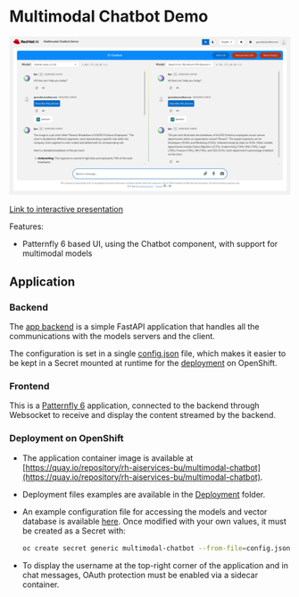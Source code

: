# Multimodal Chatbot Demo

![screenshot.png](img/screenshot.png)

[Link to interactive presentation](https://interact.redhat.com/share/mKJcep7CgKLEzhOgrPRC)

Features:

- Patternfly 6 based UI, using the Chatbot component, with support for multimodal models

## Application

### Backend

The [app backend](./app/backend/) is a simple FastAPI application that handles all the communications with the models servers and the client.

The configuration is set in a single [config.json](./app/backend/config.json.example) file, which makes it easier to be kept in a Secret mounted at runtime for the [deployment](./app/deployment/deployment.yaml) on OpenShift.

### Frontend

This is a [Patternfly 6](https://www.patternfly.org/) application, connected to the backend through  Websocket to receive and display the content streamed by the backend.

### Deployment on OpenShift

- The application container image is available at [https://quay.io/repository/rh-aiservices-bu/multimodal-chatbot](https://quay.io/repository/rh-aiservices-bu/multimodal-chatbot).
- Deployment files examples are available in the [Deployment](./app/deployment/) folder.
- An example configuration file for accessing the models and vector database is available [here](./app/backend/config.json.example). Once modified with your own values, it must be created as a Secret with:

    ```bash
    oc create secret generic multimodal-chatbot --from-file=config.json
    ```

- To display the username at the top-right corner of the application and in chat messages, OAuth protection must be enabled via a sidecar container.
